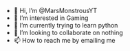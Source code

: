 - 👋 Hi, I’m @MarsMonstrousYT
- 👀 I’m interested in Gaming
- 🌱 I’m currently trying to  learn python
- 💞️ I’m looking to collaborate on nothing
- 📫 How to reach me by emailing me

<!---
MarsMonstrousYT/MarsMonstrousYT is a ✨ special ✨ repository because its `README.md` (this file) appears on your GitHub profile.
You can click the Preview link to take a look at your changes.
--->
